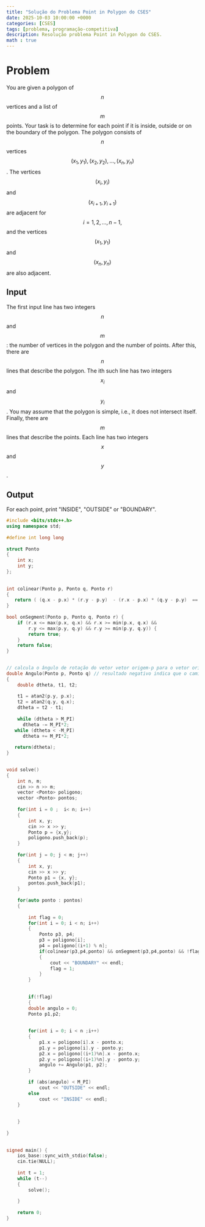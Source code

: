 ```yaml
---
title: "Solução do Problema Point in Polygon do CSES"
date: 2025-10-03 10:00:00 +0000
categories: [CSES]
tags: [problema, programação-competitiva]
description: Resolução problema Point in Polygon do CSES.
math : true
---
```

# Problem
You are given a polygon of $$n$$ vertices and a list of $$m$$ points. Your task is to determine for each point if it is inside, outside or on the boundary of the polygon.
The polygon consists of $$n$$ vertices $$(x_1,y_1),(x_2,y_2),\dots,(x_n,y_n)$$. The vertices $$(x_i,y_i)$$ and $$(x_{i+1},y_{i+1})$$ are adjacent for $$i=1,2,\dots,n-1,$$ and the vertices $$(x_1,y_1)$$ and $$(x_n,y_n)$$ are also adjacent.
## Input
The first input line has two integers $$n$$ and $$m$$: the number of vertices in the polygon and the number of points.
After this, there are $$n$$ lines that describe the polygon. The ith such line has two integers $$x_i$$ and $$y_i$$.
You may assume that the polygon is simple, i.e., it does not intersect itself.
Finally, there are $$m$$ lines that describe the points. Each line has two integers $$x$$ and $$y$$.

## Output
For each point, print "INSIDE", "OUTSIDE" or "BOUNDARY".
```c++
#include <bits/stdc++.h>
using namespace std;
 
#define int long long
  
struct Ponto
{
    int x;
    int y;
};
 
 
int colinear(Ponto p, Ponto q, Ponto r)
{
   return ( (q.x - p.x) * (r.y - p.y)  - (r.x - p.x) * (q.y - p.y)  == 0 ); 
}
  
bool onSegment(Ponto p, Ponto q, Ponto r) {
    if (r.x <= max(p.x, q.x) && r.x >= min(p.x, q.x) &&
        r.y <= max(p.y, q.y) && r.y >= min(p.y, q.y)) {
        return true;
    }
    return false;
}
 

// calcula o ângulo de rotação do vetor vetor origem-p para o vetor origem-q
double Angulo(Ponto p, Ponto q) // resultado negativo indica que o caminho mais curto é no sentido horário
{
    double dtheta, t1, t2;
 
    t1 = atan2(p.y, p.x);
    t2 = atan2(q.y, q.x);
    dtheta = t2 - t1;
 
    while (dtheta > M_PI)
      dtheta -= M_PI*2;
   while (dtheta < -M_PI)
      dtheta += M_PI*2;
 
   return(dtheta);
}
 

void solve()
{
    int n, m;
    cin >> n >> m;
    vector <Ponto> poligono;
    vector <Ponto> pontos;
 
    for(int i = 0 ;  i< n; i++)
    {
        int x, y;
        cin >> x >> y;
        Ponto p = {x,y};
        poligono.push_back(p);
    }
 
    for(int j = 0; j < m; j++)
    {
        int x, y;
        cin >> x >> y;
        Ponto p1 = {x, y};
        pontos.push_back(p1);
    }
 
    for(auto ponto : pontos)
    {
 
        int flag = 0;
        for(int i = 0; i < n; i++)
        {
            Ponto p3, p4;
            p3 = poligono[i];
            p4 = poligono[(i+1) % n];
            if(colinear(p3,p4,ponto) && onSegment(p3,p4,ponto) && !flag)
            {
                cout << "BOUNDARY" << endl;
                flag = 1;
            }
        }
 
 
        if(!flag)
        {
        double angulo = 0;
        Ponto p1,p2;
 
 
        for(int i = 0; i < n ;i++)
        {
            p1.x = poligono[i].x - ponto.x;
            p1.y = poligono[i].y - ponto.y;
            p2.x = poligono[(i+1)%n].x - ponto.x;
            p2.y = poligono[(i+1)%n].y - ponto.y;
            angulo += Angulo(p1, p2);
        }
 
        if (abs(angulo) < M_PI)
            cout << "OUTSIDE" << endl;
        else
            cout << "INSIDE" << endl;
    }
    
 
    }
   
}
 
 
signed main() {
    ios_base::sync_with_stdio(false);
    cin.tie(NULL);
 
    int t = 1;
    while (t--)
    {
        solve();
        
    }
 
    return 0;
}
```